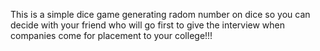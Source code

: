 This is a simple dice game generating radom number on dice so you can decide with your friend who will go first to give the interview when companies come for placement to your college!!!
